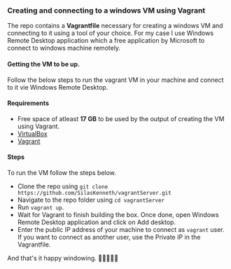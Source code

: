 ### Creating and connecting to a windows VM using Vagrant
The repo contains a **Vagrantfile** necessary for creating a windows VM and
connecting to it using a tool of your choice. For my case I use Windows Remote Desktop application which a free application by Microsoft to connect to windows machine remotely.

#### Getting the VM to be up.
Follow the below steps to run the vagrant VM in your machine and connect to it vie Windows Remote Desktop.



#### Requirements

- Free space of atleast **17 GB** to be used by the output of creating the VM using Vagrant.
- [VirtualBox](https://www.virtualbox.org/)
- [Vagrant](https://www.vagrantup.com/)

#### Steps
To run the VM follow the steps below.
 - Clone the repo using `git clone https://github.com/SilasKenneth/vagrantServer.git`
 - Navigate to the repo folder using `cd vagrantServer`
 - Run `vagrant up`.
 - Wait for Vagrant to finish building the box. Once done, open Windows Remote Desktop application and click on Add desktop.
 - Enter the public IP address of your machine to connect as `vagrant` user. If you want to connect as another user, use the Private IP in the Vagrantfile.

 And that's it happy windowing. 🎉🎉🎉🎉🎉
